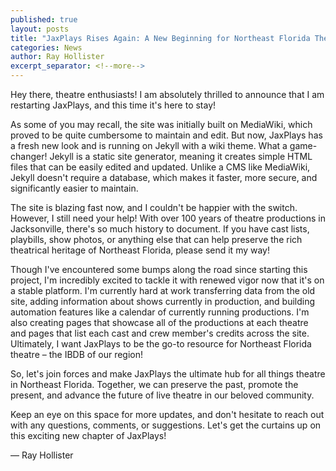 ```yaml
---
published: true
layout: posts
title: "JaxPlays Rises Again: A New Beginning for Northeast Florida Theatre Lovers!"
categories: News
author: Ray Hollister
excerpt_separator: <!--more-->
---
```


Hey there, theatre enthusiasts! I am absolutely thrilled to announce that I am restarting JaxPlays, and this time it's here to stay!

As some of you may recall, the site was initially built on MediaWiki, which proved to be quite cumbersome to maintain and edit. But now, JaxPlays has a fresh new look and is running on Jekyll with a wiki theme. What a game-changer! Jekyll is a static site generator, meaning it creates simple HTML files that can be easily edited and updated. Unlike a CMS like MediaWiki, Jekyll doesn't require a database, which makes it faster, more secure, and significantly easier to maintain.

The site is blazing fast now, and I couldn't be happier with the switch. However, I still need your help! With over 100 years of theatre productions in Jacksonville, there's so much history to document. If you have cast lists, playbills, show photos, or anything else that can help preserve the rich theatrical heritage of Northeast Florida, please send it my way!
<!--more-->

Though I've encountered some bumps along the road since starting this project, I'm incredibly excited to tackle it with renewed vigor now that it's on a stable platform. I'm currently hard at work transferring data from the old site, adding information about shows currently in production, and building automation features like a calendar of currently running productions. I'm also creating pages that showcase all of the productions at each theatre and pages that list each cast and crew member's credits across the site. Ultimately, I want JaxPlays to be the go-to resource for Northeast Florida theatre – the IBDB of our region!

So, let's join forces and make JaxPlays the ultimate hub for all things theatre in Northeast Florida. Together, we can preserve the past, promote the present, and advance the future of live theatre in our beloved community.

Keep an eye on this space for more updates, and don't hesitate to reach out with any questions, comments, or suggestions. Let's get the curtains up on this exciting new chapter of JaxPlays!

— Ray Hollister